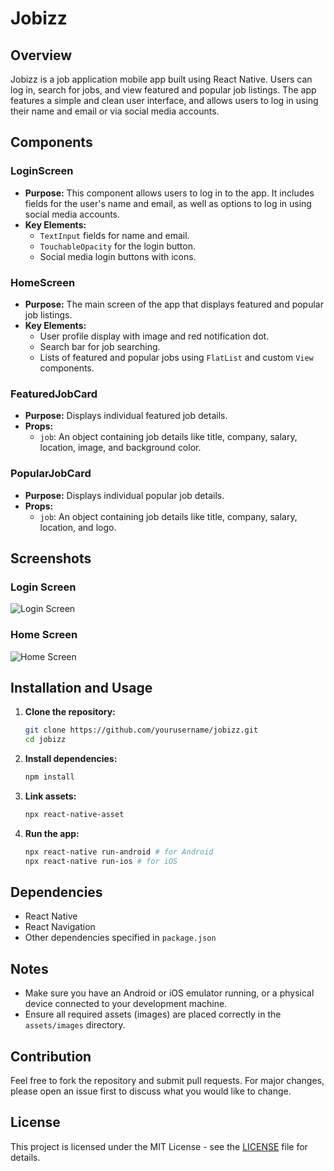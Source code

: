# Jobizz

## Overview

Jobizz is a job application mobile app built using React Native. Users can log in, search for jobs, and view featured and popular job listings.
The app features a simple and clean user interface, and allows users to log in using their name and email or via social media accounts.

## Components

### LoginScreen

- **Purpose:** This component allows users to log in to the app. It includes fields for the user's name and email, as well as options to log in using social media accounts.
- **Key Elements:**
  - `TextInput` fields for name and email.
  - `TouchableOpacity` for the login button.
  - Social media login buttons with icons.

### HomeScreen

- **Purpose:** The main screen of the app that displays featured and popular job listings.
- **Key Elements:**
  - User profile display with image and red notification dot.
  - Search bar for job searching.
  - Lists of featured and popular jobs using `FlatList` and custom `View` components.

### FeaturedJobCard

- **Purpose:** Displays individual featured job details.
- **Props:**
  - `job`: An object containing job details like title, company, salary, location, image, and background color.

### PopularJobCard

- **Purpose:** Displays individual popular job details.
- **Props:**
  - `job`: An object containing job details like title, company, salary, location, and logo.

## Screenshots

### Login Screen

![Login Screen](path/to/login_screen_screenshot.png)

### Home Screen

![Home Screen](path/to/home_screen_screenshot.png)

## Installation and Usage

1. **Clone the repository:**
   ```bash
   git clone https://github.com/yourusername/jobizz.git
   cd jobizz
   ```

2. **Install dependencies:**
   ```bash
   npm install
   ```

3. **Link assets:**
   ```bash
   npx react-native-asset
   ```

4. **Run the app:**
   ```bash
   npx react-native run-android # for Android
   npx react-native run-ios # for iOS
   ```

## Dependencies

- React Native
- React Navigation
- Other dependencies specified in `package.json`

## Notes

- Make sure you have an Android or iOS emulator running, or a physical device connected to your development machine.
- Ensure all required assets (images) are placed correctly in the `assets/images` directory.

## Contribution

Feel free to fork the repository and submit pull requests. For major changes, please open an issue first to discuss what you would like to change.

## License

This project is licensed under the MIT License - see the [LICENSE](LICENSE) file for details.
